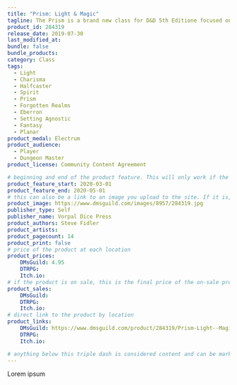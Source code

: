 ```yaml
---
title: "Prism: Light & Magic"
tagline: The Prism is a brand new class for D&D 5th Editione focused on the manipulation of light, energy, and emotions.
product_id: 284319
release_date: 2019-07-30
last_modified_at:
bundle: false
bundle_products:
category: Class
tags:
  - Light
  - Charisma
  - Halfcaster
  - Spirit
  - Prism
  - Forgotten Realms
  - Eberron
  - Setting Agnostic
  - Fantasy
  - Planar
product_medal: Electrum
product_audience:
  - Player
  - Dungeon Master
product_license: Community Content Agreement

# beginning and end of the product feature. This will only work if the site is updated within several weeks of when the feature is supposed to happen. Making a new post counts as updating.
product_feature_start: 2020-03-01
product_feature_end: 2020-05-01
# this can also be a link to an image you upload to the site. If it is, it must start with a "/" or be a full link
product_image: https://www.dmsguild.com/images/8957/284319.jpg
publisher_type: Self
publisher_name: Vorpal Dice Press
product_authors: Steve Fidler
product_artists:
product_pagecount: 14
product_print: false
# price of the product at each location
product_prices:
    DMsGuild: 4.95
    DTRPG:
    Itch.io:
# if the product is on sale, this is the final price of the on-sale product for each location that it is on sale. The sales % will be calculated and displayed based on the difference between product_prices and product_sales
product_sales:
    DMsGuild:
    DTRPG:
    Itch.io:
# direct link to the product by location
product_links:
    DMsGuild: https://www.dmsguild.com/product/284319/Prism-Light--Magic?affiliate_id=1713687
    DTRPG:
    Itch.io:

# anything below this triple dash is considered content and can be markup or html. It should be fully HTML compatible as long as your tags are formatted correctly.
---
```


Lorem ipsum
